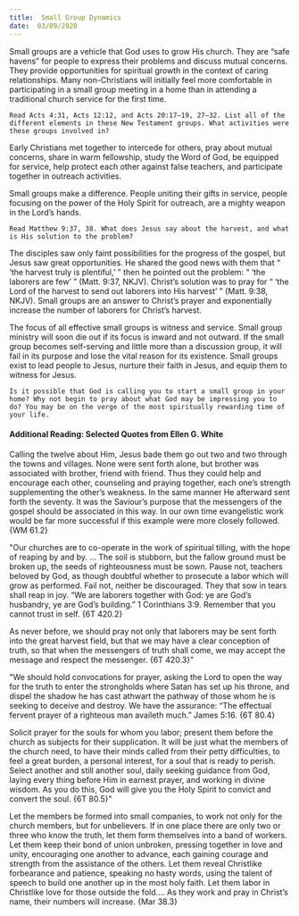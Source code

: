 ```yaml
---
title:  Small Group Dynamics
date:  03/09/2020
---
```


Small groups are a vehicle that God uses to grow His church. They are “safe havens” for people to express their problems and discuss mutual concerns. They provide opportunities for spiritual growth in the context of caring relationships. Many non-Christians will initially feel more comfortable in participating in a small group meeting in a home than in attending a traditional church service for the first time.

`Read Acts 4:31, Acts 12:12, and Acts 20:17–19, 27–32. List all of the different elements in these New Testament groups. What activities were these groups involved in?`

Early Christians met together to intercede for others, pray about mutual concerns, share in warm fellowship, study the Word of God, be equipped for service, help protect each other against false teachers, and participate together in outreach activities.

Small groups make a difference. People uniting their gifts in service, people focusing on the power of the Holy Spirit for outreach, are a mighty weapon in the Lord’s hands.

`Read Matthew 9:37, 38. What does Jesus say about the harvest, and what is His solution to the problem?   `

The disciples saw only faint possibilities for the progress of the gospel, but Jesus saw great opportunities. He shared the good news with them that “ ‘the harvest truly is plentiful,’ ” then he pointed out the problem: “ ‘the laborers are few’ ” (Matt. 9:37, NKJV). Christ’s solution was to pray for “ ‘the Lord of the harvest to send out laborers into His harvest’ ” (Matt. 9:38, NKJV). Small groups are an answer to Christ’s prayer and exponentially increase the number of laborers for Christ’s harvest.

The focus of all effective small groups is witness and service. Small group ministry will soon die out if its focus is inward and not outward. If the small group becomes self-serving and little more than a discussion group, it will fail in its purpose and lose the vital reason for its existence. Small groups exist to lead people to Jesus, nurture their faith in Jesus, and equip them to witness for Jesus.

`Is it possible that God is calling you to start a small group in your home? Why not begin to pray about what God may be impressing you to do? You may be on the verge of the most spiritually rewarding time of your life.`

#### Additional Reading: Selected Quotes from Ellen G. White

Calling the twelve about Him, Jesus bade them go out two and two through the towns and villages. None were sent forth alone, but brother was associated with brother, friend with friend. Thus they could help and encourage each other, counseling and praying together, each one’s strength supplementing the other’s weakness. In the same manner He afterward sent forth the seventy. It was the Saviour’s purpose that the messengers of the gospel should be associated in this way. In our own time evangelistic work would be far more successful if this example were more closely followed. {WM 61.2}

"Our churches are to co-operate in the work of spiritual tilling, with the hope of reaping by and by. ... The soil is stubborn, but the fallow ground must be broken up, the seeds of righteousness must be sown. Pause not, teachers beloved by God, as though doubtful whether to prosecute a labor which will grow as performed. Fail not, neither be discouraged. They that sow in tears shall reap in joy. “We are laborers together with God: ye are God’s husbandry, ye are God’s building.” 1 Corinthians 3:9. Remember that you cannot trust in self. {6T 420.2}

As never before, we should pray not only that laborers may be sent forth into the great harvest field, but that we may have a clear conception of truth, so that when the messengers of truth shall come, we may accept the message and respect the messenger. {6T 420.3}"

"We should hold convocations for prayer, asking the Lord to open the way for the truth to enter the strongholds where Satan has set up his throne, and dispel the shadow he has cast athwart the pathway of those whom he is seeking to deceive and destroy. We have the assurance: “The effectual fervent prayer of a righteous man availeth much.” James 5:16. {6T 80.4}

Solicit prayer for the souls for whom you labor; present them before the church as subjects for their supplication. It will be just what the members of the church need, to have their minds called from their petty difficulties, to feel a great burden, a personal interest, for a soul that is ready to perish. Select another and still another soul, daily seeking guidance from God, laying every thing before Him in earnest prayer, and working in divine wisdom. As you do this, God will give you the Holy Spirit to convict and convert the soul. {6T 80.5}"

Let the members be formed into small companies, to work not only for the church members, but for unbelievers. If in one place there are only two or three who know the truth, let them form themselves into a band of workers. Let them keep their bond of union unbroken, pressing together in love and unity, encouraging one another to advance, each gaining courage and strength from the assistance of the others. Let them reveal Christlike forbearance and patience, speaking no hasty words, using the talent of speech to build one another up in the most holy faith. Let them labor in Christlike love for those outside the fold.... As they work and pray in Christ’s name, their numbers will increase. {Mar 38.3}